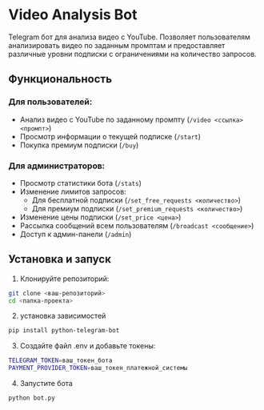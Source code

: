 # Video Analysis Bot

Telegram бот для анализа видео с YouTube. Позволяет пользователям анализировать видео по заданным промптам и предоставляет различные уровни подписки с ограничениями на количество запросов.

## Функциональность

### Для пользователей:
- Анализ видео с YouTube по заданному промпту (`/video <ссылка> <промпт>`)
- Просмотр информации о текущей подписке (`/start`)
- Покупка премиум подписки (`/buy`)

### Для администраторов:
- Просмотр статистики бота (`/stats`)
- Изменение лимитов запросов:
  - Для бесплатной подписки (`/set_free_requests <количество>`)
  - Для премиум подписки (`/set_premium_requests <количество>`)
- Изменение цены подписки (`/set_price <цена>`)
- Рассылка сообщений всем пользователям (`/broadcast <сообщение>`)
- Доступ к админ-панели (`/admin`)

## Установка и запуск

1. Клонируйте репозиторий:
```bash
git clone <ваш-репозиторий>
cd <папка-проекта>
```

2. установка зависимостей
```bash
pip install python-telegram-bot
```

3. Создайте файл .env и добавьте токены:
```bash
TELEGRAM_TOKEN=ваш_токен_бота
PAYMENT_PROVIDER_TOKEN=ваш_токен_платежной_системы
```

4. Запустите бота 
```bash
python bot.py
```